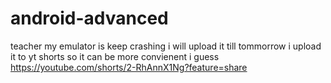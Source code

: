 # android-advanced
teacher my emulator is keep crashing 
i will upload it till tommorrow 
i upload it to yt shorts so it can be more convienent i guess
https://youtube.com/shorts/2-RhAnnX1Ng?feature=share
